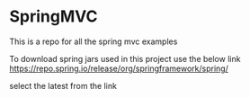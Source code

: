 # SpringMVC
This is a repo for all the spring mvc examples

To download spring jars used in this project use the below link
https://repo.spring.io/release/org/springframework/spring/

select the latest from the link
